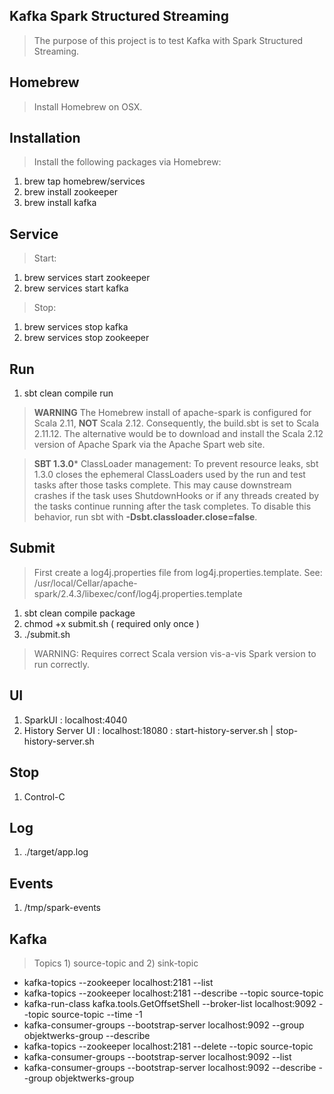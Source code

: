 Kafka Spark Structured Streaming
--------------------------------
>The purpose of this project is to test Kafka with Spark Structured Streaming.

Homebrew
--------
>Install Homebrew on OSX.

Installation
------------
>Install the following packages via Homebrew:

1. brew tap homebrew/services
2. brew install zookeeper
3. brew install kafka

Service
-------
>Start:

1. brew services start zookeeper
2. brew services start kafka

>Stop:

1. brew services stop kafka
2. brew services stop zookeeper

Run
---
1. sbt clean compile run

>**WARNING** The Homebrew install of apache-spark is configured for Scala 2.11, **NOT** Scala 2.12.
>Consequently, the build.sbt is set to Scala 2.11.12. The alternative would be to download and install
>the Scala 2.12 version of Apache Spark via the Apache Spart web site.

>**SBT 1.3.0*** ClassLoader management: To prevent resource leaks, sbt 1.3.0 closes the ephemeral ClassLoaders
>used by the run and test tasks after those tasks complete. This may cause downstream crashes if the task uses
>ShutdownHooks or if any threads created by the tasks continue running after the task completes. To disable this
>behavior, run sbt with **-Dsbt.classloader.close=false**.

Submit
------
>First create a log4j.properties file from log4j.properties.template.
>See: /usr/local/Cellar/apache-spark/2.4.3/libexec/conf/log4j.properties.template

1. sbt clean compile package
2. chmod +x submit.sh ( required only once )
3. ./submit.sh

>WARNING: Requires correct Scala version vis-a-vis Spark version to run correctly.

UI
--
1. SparkUI : localhost:4040
2. History Server UI : localhost:18080 : start-history-server.sh | stop-history-server.sh

Stop
----
1. Control-C
 
Log
---
1. ./target/app.log

Events
------
1. /tmp/spark-events

Kafka
-----
>Topics 1) source-topic and 2) sink-topic

* kafka-topics --zookeeper localhost:2181 --list
* kafka-topics --zookeeper localhost:2181 --describe --topic source-topic
* kafka-run-class kafka.tools.GetOffsetShell --broker-list localhost:9092 --topic source-topic --time -1
* kafka-consumer-groups --bootstrap-server localhost:9092 --group objektwerks-group --describe
* kafka-topics --zookeeper localhost:2181 --delete --topic source-topic
* kafka-consumer-groups --bootstrap-server localhost:9092 --list
* kafka-consumer-groups --bootstrap-server localhost:9092 --describe --group objektwerks-group